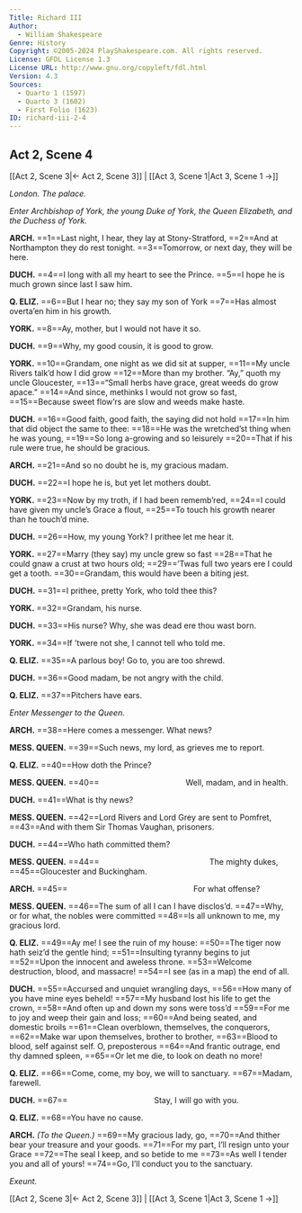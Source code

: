```yaml
---
Title: Richard III
Author: 
  - William Shakespeare
Genre: History
Copyright: ©2005-2024 PlayShakespeare.com. All rights reserved.
License: GFDL License 1.3
License URL: http://www.gnu.org/copyleft/fdl.html
Version: 4.3
Sources:
  - Quarto 1 (1597)
  - Quarto 3 (1602)
  - First Folio (1623)
ID: richard-iii-2-4
---
```


## Act 2, Scene 4
[[Act 2, Scene 3|← Act 2, Scene 3]] | [[Act 3, Scene 1|Act 3, Scene 1 →]]

*London. The palace.*

*Enter Archbishop of York, the young Duke of York, the Queen Elizabeth, and the Duchess of York.*

**ARCH.**
==1==Last night, I hear, they lay at Stony-Stratford,
==2==And at Northampton they do rest tonight.
==3==Tomorrow, or next day, they will be here.

**DUCH.**
==4==I long with all my heart to see the Prince.
==5==I hope he is much grown since last I saw him.

**Q. ELIZ.**
==6==But I hear no; they say my son of York
==7==Has almost overta’en him in his growth.

**YORK.**
==8==Ay, mother, but I would not have it so.

**DUCH.**
==9==Why, my good cousin, it is good to grow.

**YORK.**
==10==Grandam, one night as we did sit at supper,
==11==My uncle Rivers talk’d how I did grow
==12==More than my brother. “Ay,” quoth my uncle Gloucester,
==13==“Small herbs have grace, great weeds do grow apace.”
==14==And since, methinks I would not grow so fast,
==15==Because sweet flow’rs are slow and weeds make haste.

**DUCH.**
==16==Good faith, good faith, the saying did not hold
==17==In him that did object the same to thee:
==18==He was the wretched’st thing when he was young,
==19==So long a-growing and so leisurely
==20==That if his rule were true, he should be gracious.

**ARCH.**
==21==And so no doubt he is, my gracious madam.

**DUCH.**
==22==I hope he is, but yet let mothers doubt.

**YORK.**
==23==Now by my troth, if I had been rememb’red,
==24==I could have given my uncle’s Grace a flout,
==25==To touch his growth nearer than he touch’d mine.

**DUCH.**
==26==How, my young York? I prithee let me hear it.

**YORK.**
==27==Marry (they say) my uncle grew so fast
==28==That he could gnaw a crust at two hours old;
==29==’Twas full two years ere I could get a tooth.
==30==Grandam, this would have been a biting jest.

**DUCH.**
==31==I prithee, pretty York, who told thee this?

**YORK.**
==32==Grandam, his nurse.

**DUCH.**
==33==His nurse? Why, she was dead ere thou wast born.

**YORK.**
==34==If ’twere not she, I cannot tell who told me.

**Q. ELIZ.**
==35==A parlous boy! Go to, you are too shrewd.

**DUCH.**
==36==Good madam, be not angry with the child.

**Q. ELIZ.**
==37==Pitchers have ears.

*Enter Messenger to the Queen.*

**ARCH.**
==38==Here comes a messenger. What news?

**MESS. QUEEN.**
==39==Such news, my lord, as grieves me to report.

**Q. ELIZ.**
==40==How doth the Prince?

**MESS. QUEEN.**
==40==           Well, madam, and in health.

**DUCH.**
==41==What is thy news?

**MESS. QUEEN.**
==42==Lord Rivers and Lord Grey are sent to Pomfret,
==43==And with them Sir Thomas Vaughan, prisoners.

**DUCH.**
==44==Who hath committed them?

**MESS. QUEEN.**
==44==              The mighty dukes,
==45==Gloucester and Buckingham.

**ARCH.**
==45==                For what offense?

**MESS. QUEEN.**
==46==The sum of all I can I have disclos’d.
==47==Why, or for what, the nobles were committed
==48==Is all unknown to me, my gracious lord.

**Q. ELIZ.**
==49==Ay me! I see the ruin of my house:
==50==The tiger now hath seiz’d the gentle hind;
==51==Insulting tyranny begins to jut
==52==Upon the innocent and aweless throne.
==53==Welcome destruction, blood, and massacre!
==54==I see (as in a map) the end of all.

**DUCH.**
==55==Accursed and unquiet wrangling days,
==56==How many of you have mine eyes beheld!
==57==My husband lost his life to get the crown,
==58==And often up and down my sons were toss’d
==59==For me to joy and weep their gain and loss;
==60==And being seated, and domestic broils
==61==Clean overblown, themselves, the conquerors,
==62==Make war upon themselves, brother to brother,
==63==Blood to blood, self against self. O, preposterous
==64==And frantic outrage, end thy damned spleen,
==65==Or let me die, to look on death no more!

**Q. ELIZ.**
==66==Come, come, my boy, we will to sanctuary.
==67==Madam, farewell.

**DUCH.**
==67==           Stay, I will go with you.

**Q. ELIZ.**
==68==You have no cause.

**ARCH.**
*(To the Queen.)*
==69==My gracious lady, go,
==70==And thither bear your treasure and your goods.
==71==For my part, I’ll resign unto your Grace
==72==The seal I keep, and so betide to me
==73==As well I tender you and all of yours!
==74==Go, I’ll conduct you to the sanctuary.

*Exeunt.*

[[Act 2, Scene 3|← Act 2, Scene 3]] | [[Act 3, Scene 1|Act 3, Scene 1 →]]